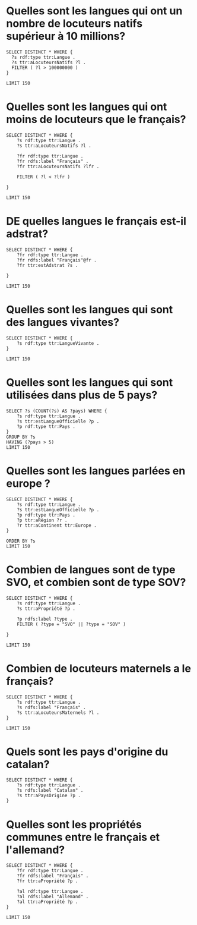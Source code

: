 # Quelles sont les langues qui ont un nombre de locuteurs natifs supérieur à 10 millions?

```sparql
SELECT DISTINCT * WHERE {
  ?s rdf:type ttr:Langue .
  ?s ttr:aLocuteursNatifs ?l .
  FILTER ( ?l > 100000000 )
}

LIMIT 150
```
# Quelles sont les langues qui ont moins de locuteurs que le français?
```sparql
SELECT DISTINCT * WHERE {
    ?s rdf:type ttr:Langue .
    ?s ttr:aLocuteursNatifs ?l .

    ?fr rdf:type ttr:Langue .
    ?fr rdfs:label "Français" .
    ?fr ttr:aLocuteursNatifs ?lfr .

    FILTER ( ?l < ?lfr )

}

LIMIT 150
```


# DE quelles langues le français est-il adstrat?
```sparql
SELECT DISTINCT * WHERE {
    ?fr rdf:type ttr:Langue .
    ?fr rdfs:label "Français"@fr .
    ?fr ttr:estAdstrat ?s .

}

LIMIT 150
```

# Quelles sont les langues qui sont des langues vivantes?
```sparql
SELECT DISTINCT * WHERE {
    ?s rdf:type ttr:LangueVivante .
}

LIMIT 150
```

# Quelles sont les langues qui sont utilisées dans plus de 5 pays?
```sparql
SELECT ?s (COUNT(?s) AS ?pays) WHERE {
    ?s rdf:type ttr:Langue .
    ?s ttr:estLangueOfficielle ?p .
    ?p rdf:type ttr:Pays .
}
GROUP BY ?s
HAVING (?pays > 5)
LIMIT 150
```

# Quelles sont les langues parlées en europe ?
```sparql
SELECT DISTINCT * WHERE {
    ?s rdf:type ttr:Langue .
    ?s ttr:estLangueOfficielle ?p .
    ?p rdf:type ttr:Pays .
    ?p ttr:aRégion ?r .
    ?r ttr:aContinent ttr:Europe .
}

ORDER BY ?s
LIMIT 150
```

# Combien de langues sont de type SVO, et combien sont de type SOV?
```sparql
SELECT DISTINCT * WHERE {
    ?s rdf:type ttr:Langue .
    ?s ttr:aPropriété ?p .

    ?p rdfs:label ?type .
    FILTER ( ?type = "SVO" || ?type = "SOV" )

}

LIMIT 150
```

# Combien de locuteurs maternels a le français?
```sparql
SELECT DISTINCT * WHERE {
    ?s rdf:type ttr:Langue .
    ?s rdfs:label "Français" .
    ?s ttr:aLocuteursMaternels ?l .
}

LIMIT 150
```

# Quels sont les pays d'origine du catalan?
```sparql
SELECT DISTINCT * WHERE {
    ?s rdf:type ttr:Langue .
    ?s rdfs:label "Catalan" .
    ?s ttr:aPaysOrigine ?p .
}
```

# Quelles sont les propriétés communes entre le français et l'allemand?
```sparql
SELECT DISTINCT * WHERE {
    ?fr rdf:type ttr:Langue .
    ?fr rdfs:label "Français" .
    ?fr ttr:aPropriété ?p .

    ?al rdf:type ttr:Langue .
    ?al rdfs:label "Allemand" .
    ?al ttr:aPropriété ?p .
}

LIMIT 150
```


